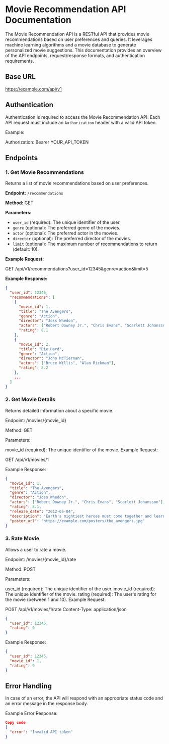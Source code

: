 # Movie Recommendation API Documentation

The Movie Recommendation API is a RESTful API that provides movie recommendations based on user preferences and queries. It leverages machine learning algorithms and a movie database to generate personalized movie suggestions. This documentation provides an overview of the API endpoints, request/response formats, and authentication requirements.

## Base URL

https://example.com/api/v1


## Authentication

Authentication is required to access the Movie Recommendation API. Each API request must include an `Authorization` header with a valid API token.

Example:

Authorization: Bearer YOUR_API_TOKEN


## Endpoints

### 1. Get Movie Recommendations

Returns a list of movie recommendations based on user preferences.

**Endpoint:** `/recommendations`

**Method:** GET

**Parameters:**
- `user_id` (required): The unique identifier of the user.
- `genre` (optional): The preferred genre of the movies.
- `actor` (optional): The preferred actor in the movies.
- `director` (optional): The preferred director of the movies.
- `limit` (optional): The maximum number of recommendations to return (default: 10).

**Example Request:**

GET /api/v1/recommendations?user_id=12345&genre=action&limit=5


**Example Response:**
```json
{
  "user_id": 12345,
  "recommendations": [
    {
      "movie_id": 1,
      "title": "The Avengers",
      "genre": "Action",
      "director": "Joss Whedon",
      "actors": ["Robert Downey Jr.", "Chris Evans", "Scarlett Johansson"],
      "rating": 8.1
    },
    {
      "movie_id": 2,
      "title": "Die Hard",
      "genre": "Action",
      "director": "John McTiernan",
      "actors": ["Bruce Willis", "Alan Rickman"],
      "rating": 8.2
    },
    ...
  ]
}
```

### 2. Get Movie Details
Returns detailed information about a specific movie.

Endpoint: /movies/{movie_id}

Method: GET

Parameters:

movie_id (required): The unique identifier of the movie.
Example Request:

GET /api/v1/movies/1

Example Response:
```json
{
  "movie_id": 1,
  "title": "The Avengers",
  "genre": "Action",
  "director": "Joss Whedon",
  "actors": ["Robert Downey Jr.", "Chris Evans", "Scarlett Johansson"],
  "rating": 8.1,
  "release_date": "2012-05-04",
  "description": "Earth's mightiest heroes must come together and learn to fight as a team...",
  "poster_url": "https://example.com/posters/the_avengers.jpg"
}
```
### 3. Rate Movie
Allows a user to rate a movie.

Endpoint: /movies/{movie_id}/rate

Method: POST

Parameters:

user_id (required): The unique identifier of the user.
movie_id (required): The unique identifier of the movie.
rating (required): The user's rating for the movie (between 1 and 10).
Example Request:

POST /api/v1/movies/1/rate
Content-Type: application/json

```json
{
  "user_id": 12345,
  "rating": 9
}
```
Example Response:

```json
{
  "user_id": 12345,
  "movie_id": 1,
  "rating": 9
}
```

## Error Handling
In case of an error, the API will respond with an appropriate status code and an error message in the response body.

Example Error Response:

```json
Copy code
{
  "error": "Invalid API token"
}
```


